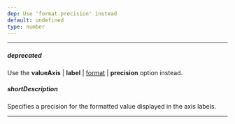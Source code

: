 ```yaml
---
dep: Use 'format.precision' instead
default: undefined
type: number
---
```

---
##### deprecated
Use the **valueAxis** | **label** | [format](/api-reference/20%20Data%20Visualization%20Widgets/10%20dxChart/1%20Configuration/valueAxis/label/format.md '/Documentation/ApiReference/Data_Visualization_Widgets/dxChart/Configuration/valueAxis/label/#format') | **precision** option instead.

##### shortDescription
Specifies a precision for the formatted value displayed in the axis labels.

---

